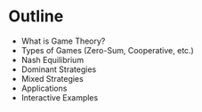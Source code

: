 # Outline

- What is Game Theory?
- Types of Games (Zero-Sum, Cooperative, etc.)
- Nash Equilibrium
- Dominant Strategies
- Mixed Strategies
- Applications
- Interactive Examples
